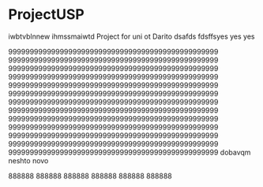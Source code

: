 # ProjectUSP
iwbtvblnnew
ihmssmaiwtd
Project for uni
ot Darito
dsafds
fdsffsyes yes yes

9999999999999999999999999999999999999999999999999
9999999999999999999999999999999999999999999999999
9999999999999999999999999999999999999999999999999
9999999999999999999999999999999999999999999999999
9999999999999999999999999999999999999999999999999
9999999999999999999999999999999999999999999999999
9999999999999999999999999999999999999999999999999
9999999999999999999999999999999999999999999999999
9999999999999999999999999999999999999999999999999
9999999999999999999999999999999999999999999999999
9999999999999999999999999999999999999999999999999
9999999999999999999999999999999999999999999999999
9999999999999999999999999999999999999999999999999
dobavqm neshto novo

888888
888888
888888
888888
888888
888888
